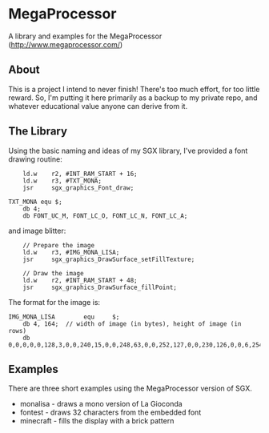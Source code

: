# MegaProcessor
A library and examples for the MegaProcessor (http://www.megaprocessor.com/)

## About
This is a project I intend to never finish! There's too much effort, for too little reward. So, I'm putting it here primarily as a backup to my private repo, and whatever educational value anyone can derive from it.

## The Library
Using the basic naming and ideas of my SGX library, I've provided a font drawing routine:

```
    ld.w    r2, #INT_RAM_START + 16;
    ld.w    r3, #TXT_MONA;
    jsr     sgx_graphics_Font_draw;

TXT_MONA equ $;
    db 4;
    db FONT_UC_M, FONT_LC_O, FONT_LC_N, FONT_LC_A;

```

and image blitter:

```
	// Prepare the image
	ld.w    r3, #IMG_MONA_LISA;
	jsr     sgx_graphics_DrawSurface_setFillTexture;

	// Draw the image
	ld.w    r2, #INT_RAM_START + 48;
	jsr     sgx_graphics_DrawSurface_fillPoint;
```

The format for the image is:

```
IMG_MONA_LISA        equ     $;
    db 4, 164;  // width of image (in bytes), height of image (in rows)
    db 0,0,0,0,0,128,3,0,0,240,15,0,0,248,63,0,0,252,127,0,0,230,126,0,0,6,254,0,0,2,252,0,0,2,248,1,0....
```


## Examples
There are three short examples using the MegaProcessor version of SGX.

* monalisa - draws a mono version of La Gioconda
* fontest - draws 32 characters from the embedded font
* minecraft - fills the display with a brick pattern

